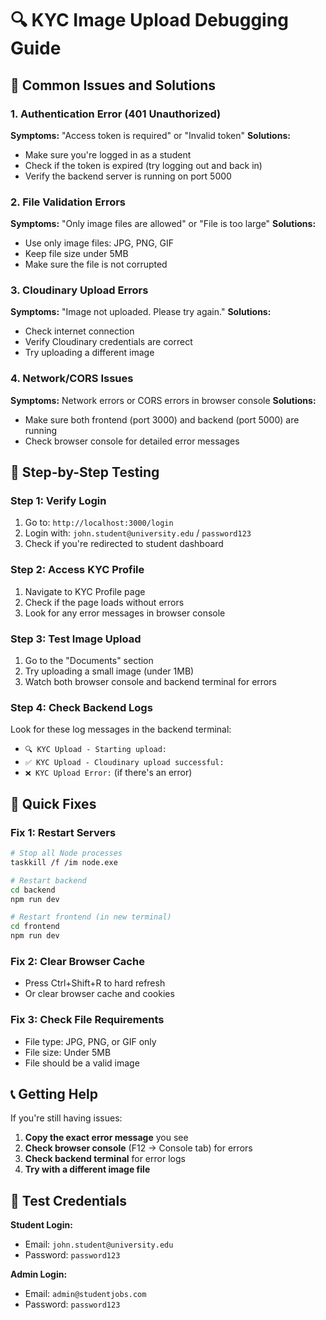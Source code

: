# 🔍 KYC Image Upload Debugging Guide

## 🚨 Common Issues and Solutions

### 1. **Authentication Error (401 Unauthorized)**
**Symptoms:** "Access token is required" or "Invalid token"
**Solutions:**
- Make sure you're logged in as a student
- Check if the token is expired (try logging out and back in)
- Verify the backend server is running on port 5000

### 2. **File Validation Errors**
**Symptoms:** "Only image files are allowed" or "File is too large"
**Solutions:**
- Use only image files: JPG, PNG, GIF
- Keep file size under 5MB
- Make sure the file is not corrupted

### 3. **Cloudinary Upload Errors**
**Symptoms:** "Image not uploaded. Please try again."
**Solutions:**
- Check internet connection
- Verify Cloudinary credentials are correct
- Try uploading a different image

### 4. **Network/CORS Issues**
**Symptoms:** Network errors or CORS errors in browser console
**Solutions:**
- Make sure both frontend (port 3000) and backend (port 5000) are running
- Check browser console for detailed error messages

## 🧪 Step-by-Step Testing

### Step 1: Verify Login
1. Go to: `http://localhost:3000/login`
2. Login with: `john.student@university.edu` / `password123`
3. Check if you're redirected to student dashboard

### Step 2: Access KYC Profile
1. Navigate to KYC Profile page
2. Check if the page loads without errors
3. Look for any error messages in browser console

### Step 3: Test Image Upload
1. Go to the "Documents" section
2. Try uploading a small image (under 1MB)
3. Watch both browser console and backend terminal for errors

### Step 4: Check Backend Logs
Look for these log messages in the backend terminal:
- `🔍 KYC Upload - Starting upload:`
- `✅ KYC Upload - Cloudinary upload successful:`
- `❌ KYC Upload Error:` (if there's an error)

## 🔧 Quick Fixes

### Fix 1: Restart Servers
```bash
# Stop all Node processes
taskkill /f /im node.exe

# Restart backend
cd backend
npm run dev

# Restart frontend (in new terminal)
cd frontend
npm run dev
```

### Fix 2: Clear Browser Cache
- Press Ctrl+Shift+R to hard refresh
- Or clear browser cache and cookies

### Fix 3: Check File Requirements
- File type: JPG, PNG, or GIF only
- File size: Under 5MB
- File should be a valid image

## 📞 Getting Help

If you're still having issues:
1. **Copy the exact error message** you see
2. **Check browser console** (F12 → Console tab) for errors
3. **Check backend terminal** for error logs
4. **Try with a different image file**

## 🎯 Test Credentials

**Student Login:**
- Email: `john.student@university.edu`
- Password: `password123`

**Admin Login:**
- Email: `admin@studentjobs.com`
- Password: `password123`

